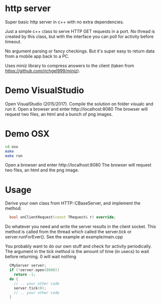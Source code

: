 # http server
Super basic http server in c++ with no extra dependencies.

Just a simple c++ class to serve HTTP GET requests in a port. No thread is created by this class, but with the interface you can poll for activity before timeout.

No argument parsing or fancy checkings. But it's super easy to return data from a mobile app
back to a PC.

Uses miniz library to compress answers to the client (taken from https://github.com/richgel999/miniz).

# Demo VisualStudio

Open VisualStudio (2015/2017). Compile the solution on folder visualc and run it.
Open a browser and enter http://localhost:8080
The browser will request two files, an html and a bunch of png images.

# Demo OSX

```bash
cd osx
make
make run
```
Open a browser and enter http://localhost:8080
The browser will request two files, an html and the png image.

# Usage
 
Derive your own class from HTTP::CBaseServer, and implement the method: 

```c++
  bool onClientRequest(const TRequest& r) override;
```

Do whatever you need and write the server results in the client socket. This method is called from the thread which called the server.tick or server.runForEver(). See the example at example/main.cpp

You probably want to do our own stuff and check for activity periodically. The argument
in the tick method is the amount of time (in usecs) to wait before returning. 0 will wait nothing

```c++
  CMyServer server;
  if (!server.open(8080))
    return -1;
  do {
    // .. your other code
    server.tick(0);
    // .. your other code
  }
```

